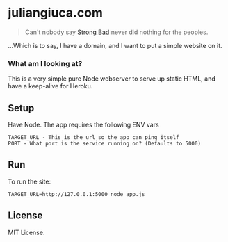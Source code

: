 # juliangiuca.com
> Can't nobody say [Strong Bad](http://homestarrunner.com/sbemail64.html) never did nothing for the peoples.

...Which is to say, I have a domain, and I want to put a simple website on it.

### What am I looking at?
This is a very simple pure Node webserver to serve up static HTML, and have a keep-alive for Heroku.

## Setup
Have Node. The app requires the following ENV vars
```
TARGET_URL - This is the url so the app can ping itself
PORT - What port is the service running on? (Defaults to 5000)
```

## Run
To run the site:
```
TARGET_URL=http://127.0.0.1:5000 node app.js
```

## License
MIT License.
